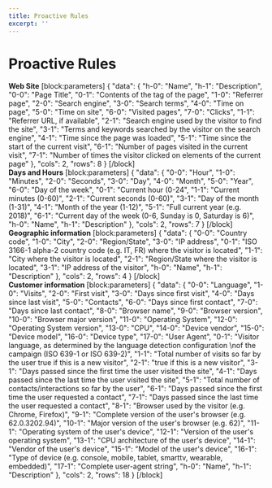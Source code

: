 ```yaml
---
title: Proactive Rules
excerpt: ''
---
```


# Proactive Rules

**Web Site** \[block:parameters\] { "data": { "h-0": "Name", "h-1": "Description", "0-0": "Page Title", "0-1": "Contents of the  tag of the page", "1-0": "Referrer page", "2-0": "Search engine", "3-0": "Search terms", "4-0": "Time on page", "5-0": "Time on site", "6-0": "Visited pages", "7-0": "Clicks", "1-1": "Referrer URL, if available", "2-1": "Search engine used by the visitor to find the site", "3-1": "Terms and keywords searched by the visitor on the search engine", "4-1": "Time since the page was loaded", "5-1": "Time since the start of the current visit", "6-1": "Number of pages visited in the current visit", "7-1": "Number of times the visitor clicked on elements of the current page" }, "cols": 2, "rows": 8 } \[/block\]   
 **Days and Hours** \[block:parameters\] { "data": { "0-0": "Hour", "1-0": "Minutes", "2-0": "Seconds", "3-0": "Day", "4-0": "Month", "5-0": "Year", "6-0": "Day of the week", "0-1": "Current hour \(0-24", "1-1": "Current minutes \(0-60\)", "2-1": "Current seconds \(0-60\)", "3-1": "Day of the month \(1-31\)", "4-1": "Month of the year \(1-12\)", "5-1": "Full current year \(e.g. 2018\)", "6-1": "Current day of the week \(0-6, Sunday is 0, Saturday is 6\)", "h-0": "Name", "h-1": "Description" }, "cols": 2, "rows": 7 } \[/block\]   
 **Geographic information** \[block:parameters\] { "data": { "0-0": "Country code", "1-0": "City", "2-0": "Region/State", "3-0": "IP address", "0-1": "ISO 3166-1 alpha-2 country code \(e.g. IT, FR\) where the visitor is located", "1-1": "City where the visitor is located", "2-1": "Region/State where the visitor is located", "3-1": "IP address of the visitor", "h-0": "Name", "h-1": "Description" }, "cols": 2, "rows": 4 } \[/block\]   
 **Customer information** \[block:parameters\] { "data": { "0-0": "Language", "1-0": "Visits", "2-0": "First visit", "3-0": "Days since first visit", "4-0": "Days since last visit", "5-0": "Contacts", "6-0": "Days since first contact", "7-0": "Days since last contact", "8-0": "Browser name", "9-0": "Browser version", "10-0": "Browser major version", "11-0": "Operating System", "12-0": "Operating System version", "13-0": "CPU", "14-0": "Device vendor", "15-0": "Device model", "16-0": "Device type", "17-0": "User Agent", "0-1": "Visitor language, as determined by the language detection configuration \nof the campaign \(ISO 639-1 or ISO 639-2\)", "1-1": "Total number of visits so far by the user true if this is a new visitor", "2-1": "true if this is a new visitor", "3-1": "Days passed since the first time the user visited the site", "4-1": "Days passed since the last time the user visited the site", "5-1": "Total number of contacts/interactions so far by the user", "6-1": "Days passed since the first time the user requested a contact", "7-1": "Days passed since the last time the user requested a contact", "8-1": "Browser used by the visitor \(e.g. Chrome, Firefox\)", "9-1": "Complete version of the user's browser \(e.g. 62.0.3202.94\)", "10-1": "Major version of the user's browser \(e.g. 62\)", "11-1": "Operating system of the user's device", "12-1": "Version of the user's operating system", "13-1": "CPU architecture of the user's device", "14-1": "Vendor of the user's device", "15-1": "Model of the user's device", "16-1": "Type of device \(e.g. console, mobile, tablet, smarttv, wearable, embedded\)", "17-1": "Complete user-agent string", "h-0": "Name", "h-1": "Description" }, "cols": 2, "rows": 18 } \[/block\]


